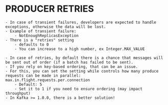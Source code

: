 # PRODUCER RETRIES

	- In case of transient failures, developers are expected to handle exceptions, otherwise the data will be lost.
	- Example of transient failure:
		- NotEnoughReplicasException
	- There is a "retries" setting
		- defaults to 0
		- You can increase to a high number, ex Integer.MAX_VALUE

	- In case of retries, by default there is a chance that messages will be sent out of order (if a batch has failed to be sent).
	- If you rely on key-based ordering, that can be an issue.
	- For this, you can set the setting while controls how many produce requests can be made in parallel: max.in.flight.requests.per.connection
		- Default: 5
		- Set it to 1 if you need to ensure ordering (may impact throughput)
	- In Kafka >= 1.0.0, there is a better solution!
